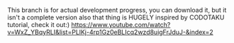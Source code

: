 This branch is for actual development progress, you can download it, but it isn't a complete version 
also that thing is HUGELY inspired by CODOTAKU tutorial, check it out:) https://www.youtube.com/watch?v=WxZ_YBqyRLI&list=PLlKj-4rp1Gz0eBLIcq2wzd8uigFrJduJ-&index=2
